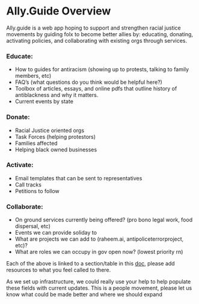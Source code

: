 # Ally.Guide Overview
Ally.guide is a web app hoping to support and strengthen racial justice movements by guiding folx to become better allies  by: educating, donating, activating policies, and collaborating with existing orgs through services. 

### Educate:
- How to guides for antiracism (showing up to protests, talking to family members, etc)
- FAQ’s (what questions do you think would be helpful here?)
- Toolbox of articles, essays, and online pdfs that outline history of antiblackness and why it matters. 
-  Current events by state 

### Donate: 
- Racial Justice oriented orgs 
- Task Forces (helping protestors)
- Families affected 
- Helping black owned businesses 

### Activate:
- Email templates that can be sent to representatives 
- Call tracks 
- Petitions to follow 

### Collaborate:
- On ground services currently being offered? (pro bono legal work, food dispersal, etc)
- Events we can provide soliday to 
- What are projects we can add to (raheem.ai, antipoliceterrorproject, etc)?
- What are roles we can occupy in gov open now? (lowest priority rn)

Each of the above is linked to a section/table in this [doc](https://docs.google.com/document/d/1dZgMP22Hgk6l6hmbzkX4vAjJBUqk_ytio7KJzU2viZk/edit?usp=sharing), please add resources to what you feel called to there. 

As we set up infrastructure, we could really use your help to help populate these fields with current updates. This is a people movement, please let us know what could be made better and where we should expand 
